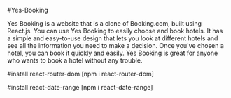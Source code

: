 #Yes-Booking

Yes Booking is a website that is a clone of Booking.com, built using React.js. You can use Yes Booking to easily choose and book hotels. It has a simple and easy-to-use design that lets you look at different hotels and see all the information you need to make a decision. Once you've chosen a hotel, you can book it quickly and easily. Yes Booking is great for anyone who wants to book a hotel without any trouble.

#install react-router-dom
[npm i react-router-dom]

#install react-date-range
[npm i react-date-range]



 
